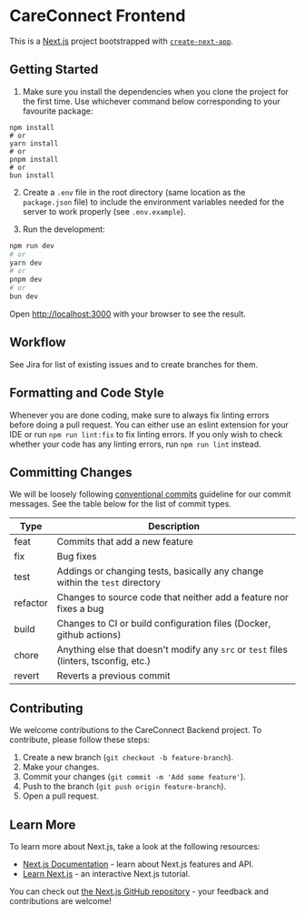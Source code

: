 # CareConnect Frontend

This is a [Next.js](https://nextjs.org/) project bootstrapped with [`create-next-app`](https://github.com/vercel/next.js/tree/canary/packages/create-next-app).

## Getting Started

1. Make sure you install the dependencies when you clone the project for the first time. Use whichever command below corresponding to your favourite package:

```shell
npm install
# or
yarn install
# or
pnpm install
# or
bun install
```

2. Create a `.env` file in the root directory (same location as the `package.json` file) to include the environment variables needed for the server to work properly (see `.env.example`).

3. Run the development:

```bash
npm run dev
# or
yarn dev
# or
pnpm dev
# or
bun dev
```

Open [http://localhost:3000](http://localhost:3000) with your browser to see the result.

## Workflow

See Jira for list of existing issues and to create branches for them.

## Formatting and Code Style

Whenever you are done coding, make sure to always fix linting errors before doing a pull request. You can either use an eslint extension for your IDE or run `npm run lint:fix` to fix linting errors. If you only wish to check whether your code has any linting errors, run `npm run lint` instead.

## Committing Changes

We will be loosely following [conventional commits](https://www.conventionalcommits.org/en/v1.0.0/) guideline for our commit messages. See the table below for the list of commit types.

| Type     | Description                                                                           |
| -------- | ------------------------------------------------------------------------------------- |
| feat     | Commits that add a new feature                                                        |
| fix      | Bug fixes                                                                             |
| test     | Addings or changing tests, basically any change within the `test` directory           |
| refactor | Changes to source code that neither add a feature nor fixes a bug                     |
| build    | Changes to CI or build configuration files (Docker, github actions)                   |
| chore    | Anything else that doesn't modify any `src` or `test` files (linters, tsconfig, etc.) |
| revert   | Reverts a previous commit                                                             |

## Contributing

We welcome contributions to the CareConnect Backend project. To contribute, please follow these steps:

1. Create a new branch (`git checkout -b feature-branch`).
2. Make your changes.
3. Commit your changes (`git commit -m 'Add some feature'`).
4. Push to the branch (`git push origin feature-branch`).
5. Open a pull request.

## Learn More

To learn more about Next.js, take a look at the following resources:

- [Next.js Documentation](https://nextjs.org/docs) - learn about Next.js features and API.
- [Learn Next.js](https://nextjs.org/learn) - an interactive Next.js tutorial.

You can check out [the Next.js GitHub repository](https://github.com/vercel/next.js/) - your feedback and contributions are welcome!
